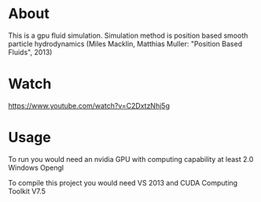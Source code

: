 About
========================
This is a gpu fluid simulation.
Simulation method is position based smooth particle hydrodynamics (Miles Macklin, Matthias Muller: "Position Based Fluids", 2013)

Watch
========================
https://www.youtube.com/watch?v=C2DxtzNhj5g

Usage
========================
To run you would need an nvidia GPU with computing capability at least 2.0
Windows
Opengl

To compile this project you would need VS 2013 and CUDA Computing Toolkit V7.5
